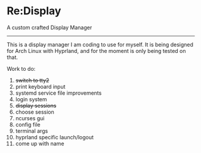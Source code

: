 # Re:Display

A custom crafted Display Manager

---

This is a display manager I am coding to use for myself. It is being designed for Arch Linux with Hyprland, and for the moment is only being tested on that.


Work to do:

1. ~~switch to tty2~~
2. print keyboard input
3. systemd service file improvements
4. login system
5. ~~display sessions~~
6. choose session
7. ncurses gui
8. config file
9. terminal args
10. hyprland specific launch/logout
0. come up with name